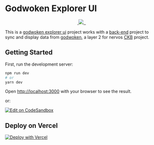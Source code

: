 # Godwoken Explorer UI

<p align="center">
  <a aria-label="Website" href="https://godwoken-explorer-ui.vercel.app">
    <img alt="" src="https://img.shields.io/badge/website-godwoken?style=for-the-badge&labelColor=000000&url=godwoken-explorer-ui.vercel.app">
  </a>
  <a aria-label="Vercel logo" href="https://vercel.com">
    <img src="https://img.shields.io/badge/SUPPORTED%20BY%20Vercel-000000.svg?style=for-the-badge&logo=Vercel&labelColor=000">
  </a>
  <a aria-label="NPM version" href="https://www.npmjs.com/package/next">
    <img alt="" src="https://img.shields.io/npm/v/next.svg?style=for-the-badge&labelColor=000000">
  </a>
  <a aria-label="License" href="https://github.com/vercel/next.js/blob/canary/license.md">
    <img alt="" src="https://img.shields.io/npm/l/next.svg?style=for-the-badge&labelColor=000000">
  </a>
</p>

This is a [godwoken explorer ui](https://github.com/nervina-labs/godwoken-explorer-ui) project works with a [back-end](https://github.com/nervina-labs/godwoken_explorer) project to sync and display data from [godwoken](https://github.com/nervosnetwork/godwoken/), a layer 2 for nervos [CKB](https://github.com/nervosnetwork/ckb/) project.

## Getting Started

First, run the development server:

```bash
npm run dev
# or
yarn dev
```

Open [http://localhost:3000](http://localhost:3000) with your browser to see the result.

or:

[![Edit on CodeSandbox](https://codesandbox.io/static/img/play-codesandbox.svg)](https://codesandbox.io/s/github/Keith-CY/agera/)

## Deploy on Vercel

[![Deploy with Vercel](https://vercel.com/button)](https://vercel.com/new/git/external?repository-url=https://github.com/Keith-CY/agera&project-name=Agera&repository-name=agera)
